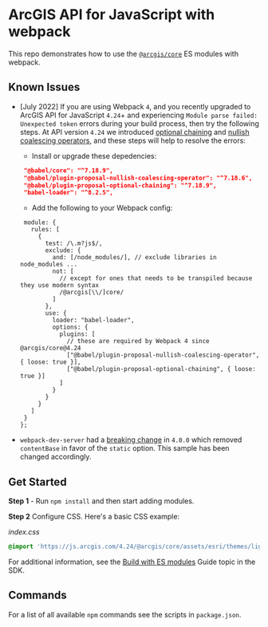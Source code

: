 # ArcGIS API for JavaScript with webpack

This repo demonstrates how to use the [`@arcgis/core`](https://www.npmjs.com/package/@arcgis/core) ES modules with webpack.

## Known Issues
- [July 2022] If you are using Webpack `4`, and you recently upgraded to ArcGIS API for JavaScript `4.24`+ and experiencing `Module parse failed: Unexpected token` errors during your build process, then try the following steps. At API version `4.24` we introduced [optional chaining](https://developer.mozilla.org/en-US/docs/Web/JavaScript/Reference/Operators/Optional_chaining) and [nullish coalescing operators](https://developer.mozilla.org/en-US/docs/Web/JavaScript/Reference/Operators/Nullish_coalescing_operator), and these steps will help to resolve the errors:
   - Install or upgrade these depedencies:
   
   ```json
    "@babel/core": "^7.18.9",
    "@babel/plugin-proposal-nullish-coalescing-operator": "^7.18.6",
    "@babel/plugin-proposal-optional-chaining": "^7.18.9",
    "babel-loader": "^8.2.5",   
   ```

   - Add the following to your Webpack config:

   ```
    module: {
      rules: [
        {
          test: /\.m?js$/,
          exclude: {
            and: [/node_modules/], // exclude libraries in node_modules ...
            not: [
              // except for ones that needs to be transpiled because they use modern syntax
              /@arcgis[\\/]core/
            ]
          },
          use: {
            loader: "babel-loader",
            options: {
              plugins: [
                // these are required by Webpack 4 since @arcgis/core@4.24
                ["@babel/plugin-proposal-nullish-coalescing-operator", { loose: true }],
                ["@babel/plugin-proposal-optional-chaining", { loose: true }]
              ]
            }
          }
        }
      ]
    }
  };
   ```

- `webpack-dev-server` had a [breaking change](https://github.com/webpack/webpack-dev-server/blob/master/CHANGELOG.md#-breaking-changes-4) in `4.0.0` which removed `contentBase` in favor of the `static` option. This sample has been changed accordingly.

## Get Started

**Step 1** - Run `npm install` and then start adding modules.

**Step 2** Configure CSS. Here's a basic CSS example:

*index.css*

```css
@import 'https://js.arcgis.com/4.24/@arcgis/core/assets/esri/themes/light/main.css';
```

For additional information, see the [Build with ES modules](https://developers.arcgis.com/javascript/latest/es-modules/) Guide topic in the SDK.

## Commands

For a list of all available `npm` commands see the scripts in `package.json`.
